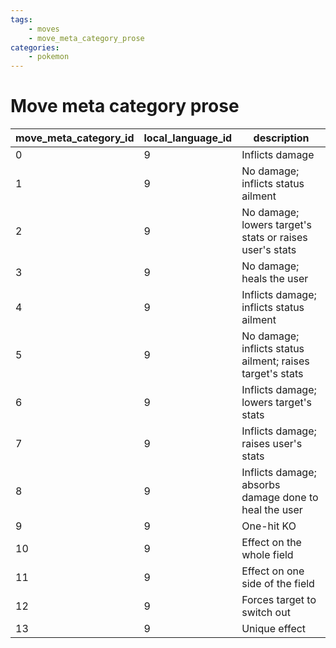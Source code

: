 ```yaml
---
tags:
    - moves
    - move_meta_category_prose
categories:
    - pokemon
---
```


# Move meta category prose

| move_meta_category_id | local_language_id |                        description                        |
|-----------------------|-------------------|-----------------------------------------------------------|
| 0                     | 9                 | Inflicts damage                                           |
| 1                     | 9                 | No damage; inflicts status ailment                        |
| 2                     | 9                 | No damage; lowers target's stats or raises user's stats   |
| 3                     | 9                 | No damage; heals the user                                 |
| 4                     | 9                 | Inflicts damage; inflicts status ailment                  |
| 5                     | 9                 | No damage; inflicts status ailment; raises target's stats |
| 6                     | 9                 | Inflicts damage; lowers target's stats                    |
| 7                     | 9                 | Inflicts damage; raises user's stats                      |
| 8                     | 9                 | Inflicts damage; absorbs damage done to heal the user     |
| 9                     | 9                 | One-hit KO                                                |
| 10                    | 9                 | Effect on the whole field                                 |
| 11                    | 9                 | Effect on one side of the field                           |
| 12                    | 9                 | Forces target to switch out                               |
| 13                    | 9                 | Unique effect                                             |
